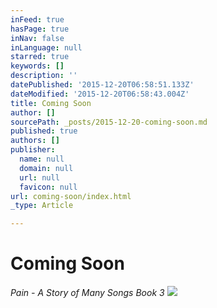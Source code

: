```yaml
---
inFeed: true
hasPage: true
inNav: false
inLanguage: null
starred: true
keywords: []
description: ''
datePublished: '2015-12-20T06:58:51.133Z'
dateModified: '2015-12-20T06:58:43.004Z'
title: Coming Soon
author: []
sourcePath: _posts/2015-12-20-coming-soon.md
published: true
authors: []
publisher:
  name: null
  domain: null
  url: null
  favicon: null
url: coming-soon/index.html
_type: Article

---
```

# Coming Soon

_Pain - A Story of Many Songs Book 3_
![](https://s3-us-west-2.amazonaws.com/the-grid-img/p/886823ef4bb470e665d667885fdc5421f5feadb1.jpg)